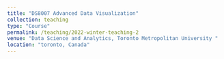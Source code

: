 ```yaml
---
title: "DS8007 Advanced Data Visualization"
collection: teaching
type: "Course"
permalink: /teaching/2022-winter-teaching-2
venue: "Data Science and Analytics, Toronto Metropolitan University "
location: "toronto, Canada"
---
```


